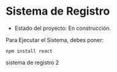 <h1>Sistema de Registro</h1>

- Estado del proyecto: En construcción.

Para Ejecutar el Sistema, debes poner:

```npm install react```

sistema de registro 2
